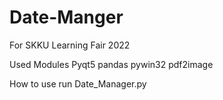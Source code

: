 # Date-Manger
For SKKU Learning Fair 2022

Used Modules
    Pyqt5
    pandas
    pywin32
    pdf2image

How to use
    run Date_Manager.py